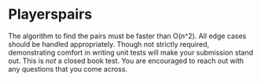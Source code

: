 # Playerspairs
The algorithm to find the pairs must be faster than O(n^2). All edge cases should be handled appropriately. Though not strictly required, demonstrating comfort in writing unit tests will make your submission stand out. This is _not_ a closed book test. You are encouraged to reach out with any questions that you come across.
